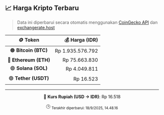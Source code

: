 

<!-- HARGA_KRIPTO -->
## 📈 Harga Kripto Terbaru

> Data ini diperbarui secara otomatis menggunakan [CoinGecko API](https://www.coingecko.com/) dan [exchangerate.host](https://exchangerate.host/)

<div align="center">

| 🪙 Token | 💰 Harga (IDR) |
|:------:|---------------:|
| 🟠 **Bitcoin (BTC)**   | Rp 1.935.576.792 |
| 🔵 **Ethereum (ETH)**  | Rp 75.663.830 |
| 🟣 **Solana (SOL)**    | Rp 4.049.811 |
| 🟢 **Tether (USDT)**   | Rp 16.523 |

---

💱 **Kurs Rupiah (USD → IDR)**: Rp 16.518

🕒 <sub>Terakhir diperbarui: 18/9/2025, 14.48.16</sub>

</div>
<!-- /HARGA_KRIPTO -->